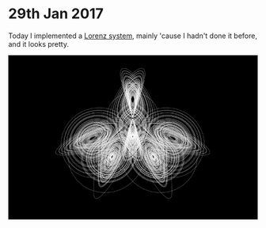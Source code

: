 # 29th Jan 2017

Today I implemented a [Lorenz system](https://en.wikipedia.org/wiki/Lorenz_system), mainly 'cause I hadn't done it before, and it looks pretty.

![Screenshot](screenshot.png) 
